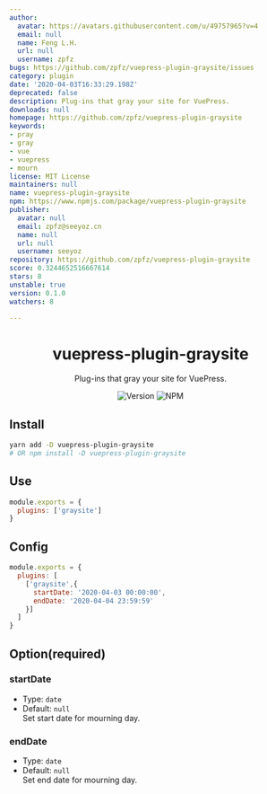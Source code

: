 ```yaml
---
author:
  avatar: https://avatars.githubusercontent.com/u/49757965?v=4
  email: null
  name: Feng L.H.
  url: null
  username: zpfz
bugs: https://github.com/zpfz/vuepress-plugin-graysite/issues
category: plugin
date: '2020-04-03T16:33:29.198Z'
deprecated: false
description: Plug-ins that gray your site for VuePress.
downloads: null
homepage: https://github.com/zpfz/vuepress-plugin-graysite
keywords:
- pray
- gray
- vue
- vuepress
- mourn
license: MIT License
maintainers: null
name: vuepress-plugin-graysite
npm: https://www.npmjs.com/package/vuepress-plugin-graysite
publisher:
  avatar: null
  email: zpfz@seeyoz.cn
  name: null
  url: null
  username: seeyoz
repository: https://github.com/zpfz/vuepress-plugin-graysite
score: 0.3244652516667614
stars: 8
unstable: true
version: 0.1.0
watchers: 8

---
```


<h1 align="center">vuepress-plugin-graysite</h1>
<div align="center">

Plug-ins that gray your site for VuePress.

![Version](https://img.shields.io/github/package-json/v/zpfz/vuepress-plugin-graysite?style=flat-square)
![NPM](https://img.shields.io/npm/l/vuepress-plugin-graysite?style=flat-square)

</div>

## Install

```sh
yarn add -D vuepress-plugin-graysite
# OR npm install -D vuepress-plugin-graysite
```

## Use

```js
module.exports = {
  plugins: ['graysite']
}
```
## Config
```js
module.exports = {
  plugins: [
    ['graysite',{
      startDate: '2020-04-03 00:00:00',
      endDate: '2020-04-04 23:59:59'
    }]
  ]
}
```

## Option(required)

### startDate
- Type: `date`
- Default: `null`   
Set start date for mourning day.

### endDate
- Type: `date`
- Default: `null`    
Set end date for mourning day.